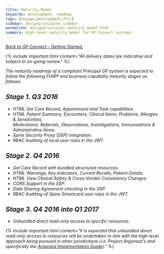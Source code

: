 ```yaml
---
title: Maturity Model
keywords: development, roadmap
tags: [engage,development,fhir]
sidebar: designprinciples_sidebar
permalink: designprinciples_maturity_model.html
summary: High-level maturity model for GP Connect systems.
---
```


[<i class="fa fa-arrow-left" aria-hidden="true"/> Back to GP Connect - Getting Started.](index.html)

{% include important.html content="All delivery dates are indicative and subject to on-going review." %}

The maturity roadmap of a compliant Principal GP system is expected to follow the following FHIR&reg; and business capability maturity stages as follows:

## Stage 1. Q3 2016 ##
- HTML Get Care Record, Appointment and Task capabilities.
 - HTML Patient Summary, Encounters, Clinical Items, Problems, Allergies & Sensitivities, <br/>Medications, Referrals, Observations, Investigations, Immunisations & Administrative Items.
- Spine Security Proxy (SSP) integration.
- RBAC Auditing of local user roles in the JWT.
 
## Stage 2. Q4 2016 ##
- Get Care Record with bundled structured resources.
- HTML Warnings, Key Indicators, Current Recalls, Patient Details.
- HTML View Clinical Safety & Cross-Vendor Consistency Changes.
- CORS Support in the SSP.
- Data Sharing Agreement checking in the SSP.
- RBAC Auditing of Spine Smartcard user roles in the JWT.

## Stage 3. Q4 2016 into Q1 2017 ##
- Unbundled direct read-only access to specific resources.  

{% include important.html content="It is expected that unbundled direct read-only access to resources will be undertaken in-line with the high-level approach being pursued in other jurisdictions (i.e. Project Argonaut's and specifically the [Argonaut Implementation Guide](http://argonautwiki.hl7.org/index.php?title=Implementation_Guide))." %} 
